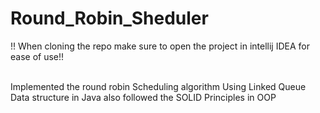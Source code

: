 # Round_Robin_Sheduler
!! When cloning the repo make sure to open the project in intellij IDEA for ease of use!!                                 
<br>            
                   
Implemented the round robin Scheduling algorithm Using Linked Queue Data structure in Java 
also followed the SOLID Principles in OOP 
